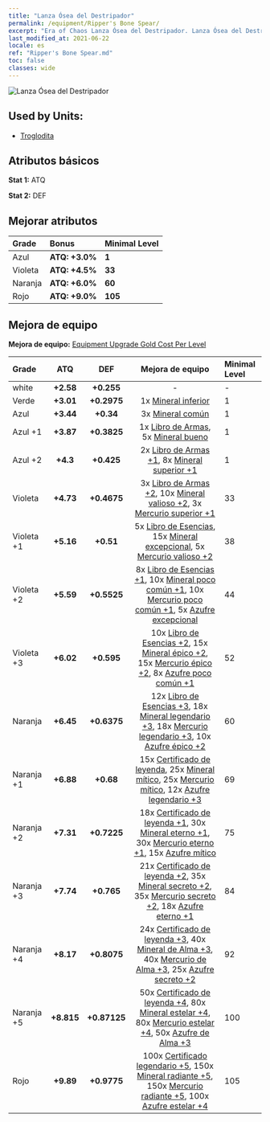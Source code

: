 ```yaml
---
title: "Lanza Ósea del Destripador"
permalink: /equipment/Ripper's Bone Spear/
excerpt: "Era of Chaos Lanza Ósea del Destripador. Lanza Ósea del Destripador"
last_modified_at: 2021-06-22
locale: es
ref: "Ripper's Bone Spear.md"
toc: false
classes: wide
---
```


  ![Lanza Ósea del Destripador](/images/e/e_7011.png)

## Used by Units:

* [Troglodita](/es/units/Troglodyte/) 


## Atributos básicos
 **Stat 1:** ATQ

 **Stat 2:** DEF

## Mejorar atributos

  |     Grade    |   Bonus | Minimal Level | 
  |:-------------|:--------|:--------------| 
  | Azul | **ATQ: +3.0%** | **1** | 
  | Violeta | **ATQ: +4.5%** | **33** | 
  | Naranja | **ATQ: +6.0%** | **60** | 
  | Rojo | **ATQ: +9.0%** | **105** | 


## Mejora de equipo
 **Mejora de equipo:** [Equipment Upgrade Gold Cost Per Level](/equipment/EquipmentUpgradeCostPerLevel/) 

  |          Grade      | ATQ | DEF | Mejora de equipo | Minimal Level |
  |:--------------------|:---------:|:---------:|:----------------:|:--------------|
  | white | **+2.58** | **+0.255** | - | - |
  | Verde | **+3.01** | **+0.2975** | 1x [Mineral inferior](/ItemsES/mat_1/) | 1 |
  | Azul | **+3.44** | **+0.34** | 3x [Mineral común](/ItemsES/mat_6/) | 1 |
  | Azul +1 | **+3.87** | **+0.3825** | 1x [Libro de Armas](/ItemsES/mat_18/), 5x [Mineral bueno](/ItemsES/mat_12/) | 1 |
  | Azul +2 | **+4.3** | **+0.425** | 2x [Libro de Armas +1](/ItemsES/mat_25/), 8x [Mineral superior +1](/ItemsES/mat_19/) | 1 |
  | Violeta | **+4.73** | **+0.4675** | 3x [Libro de Armas +2](/ItemsES/mat_32/), 10x [Mineral valioso +2](/ItemsES/mat_26/), 3x [Mercurio superior +1](/ItemsES/mat_21/) | 33 |
  | Violeta +1 | **+5.16** | **+0.51** | 5x [Libro de Esencias](/ItemsES/mat_39/), 15x [Mineral excepcional](/ItemsES/mat_33/), 5x [Mercurio valioso +2](/ItemsES/mat_28/) | 38 |
  | Violeta +2 | **+5.59** | **+0.5525** | 8x [Libro de Esencias +1](/ItemsES/mat_46/), 10x [Mineral poco común +1](/ItemsES/mat_40/), 10x [Mercurio poco común +1](/ItemsES/mat_42/), 5x [Azufre excepcional](/ItemsES/mat_36/) | 44 |
  | Violeta +3 | **+6.02** | **+0.595** | 10x [Libro de Esencias +2](/ItemsES/mat_53/), 15x [Mineral épico +2](/ItemsES/mat_47/), 15x [Mercurio épico +2](/ItemsES/mat_49/), 8x [Azufre poco común +1](/ItemsES/mat_43/) | 52 |
  | Naranja | **+6.45** | **+0.6375** | 12x [Libro de Esencias +3](/ItemsES/mat_60/), 18x [Mineral legendario +3](/ItemsES/mat_54/), 18x [Mercurio legendario +3](/ItemsES/mat_56/), 10x [Azufre épico +2](/ItemsES/mat_50/) | 60 |
  | Naranja +1 | **+6.88** | **+0.68** | 15x [Certificado de leyenda](/ItemsES/mat_67/), 25x [Mineral mítico](/ItemsES/mat_61/), 25x [Mercurio mítico](/ItemsES/mat_63/), 12x [Azufre legendario +3](/ItemsES/mat_57/) | 69 |
  | Naranja +2 | **+7.31** | **+0.7225** | 18x [Certificado de leyenda +1](/ItemsES/mat_74/), 30x [Mineral eterno +1](/ItemsES/mat_68/), 30x [Mercurio eterno +1](/ItemsES/mat_70/), 15x [Azufre mítico](/ItemsES/mat_64/) | 75 |
  | Naranja +3 | **+7.74** | **+0.765** | 21x [Certificado de leyenda +2](/ItemsES/mat_81/), 35x [Mineral secreto +2](/ItemsES/mat_75/), 35x [Mercurio secreto +2](/ItemsES/mat_77/), 18x [Azufre eterno +1](/ItemsES/mat_71/) | 84 |
  | Naranja +4 | **+8.17** | **+0.8075** | 24x [Certificado de leyenda +3](/ItemsES/mat_88/), 40x [Mineral de Alma +3](/ItemsES/mat_82/), 40x [Mercurio de Alma +3](/ItemsES/mat_84/), 25x [Azufre secreto +2](/ItemsES/mat_78/) | 92 |
  | Naranja +5 | **+8.815** | **+0.87125** | 50x [Certificado de leyenda +4](/ItemsES/mat_95/), 80x [Mineral estelar +4](/ItemsES/mat_89/), 80x [Mercurio estelar +4](/ItemsES/mat_91/), 50x [Azufre de Alma +3](/ItemsES/mat_85/) | 100 |
  | Rojo | **+9.89** | **+0.9775** | 100x [Certificado legendario +5](/ItemsES/mat_102/), 150x [Mineral radiante +5](/ItemsES/mat_96/), 150x [Mercurio radiante +5](/ItemsES/mat_98/), 100x [Azufre estelar +4](/ItemsES/mat_92/) | 105 |

